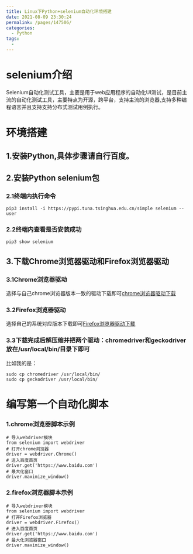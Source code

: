 ```yaml
---
title: Linux下Python+selenium自动化环境搭建
date: 2021-08-09 23:30:24
permalink: /pages/147506/
categories:
  - Python
tags:
  - 
---
```

# selenium介绍
Selenium自动化测试工具，主要是用于web应用程序的自动化UI测试，是目前主流的自动化测试工具，主要特点为开源，跨平台，支持主流的浏览器,支持多种编程语言并且支持支持分布式测试用例执行。
# 环境搭建
## 1.安装Python,具体步骤请自行百度。
## 2.安装Python selenium包
### 2.1终端内执行命令
```
pip3 install -i https://pypi.tuna.tsinghua.edu.cn/simple selenium --user
```
### 2.2终端内查看是否安装成功
```
pip3 show selenium
```
## 3.下载Chrome浏览器驱动和Firefox浏览器驱动
### 3.1Chrome浏览器驱动
选择与自己chrome浏览器版本一致的驱动下载即可[chrome浏览器驱动下载](http://chromedriver.storage.googleapis.com/index.html)
### 3.2Firefox浏览器驱动
选择自己的系统对应版本下载即可[Firefox浏览器驱动下载](https://github.com/mozilla/geckodriver/releases)
### 3.3下载完成后解压缩并把两个驱动：chromedriver和geckodriver放在/usr/local/bin/目录下即可
比如我的是：
```
sudo cp chromedriver /usr/local/bin/
sudo cp geckodriver /usr/local/bin/
```
# 编写第一个自动化脚本
### 1.chrome浏览器脚本示例
```
# 导入webdriver模块
from selenium import webdriver
# 打开chrome浏览器
driver = webdriver.Chrome()
# 进入百度首页
driver.get('https://www.baidu.com')
# 最大化窗口
driver.maximize_window()
```
### 2.firefox浏览器脚本示例
```
# 导入webdriver模块
from selenium import webdriver
# 打开Firefox浏览器
driver = webdriver.Firefox()
# 进入百度首页
driver.get('https://www.baidu.com')
# 最大化浏览器窗口
driver.maximize_window()
```